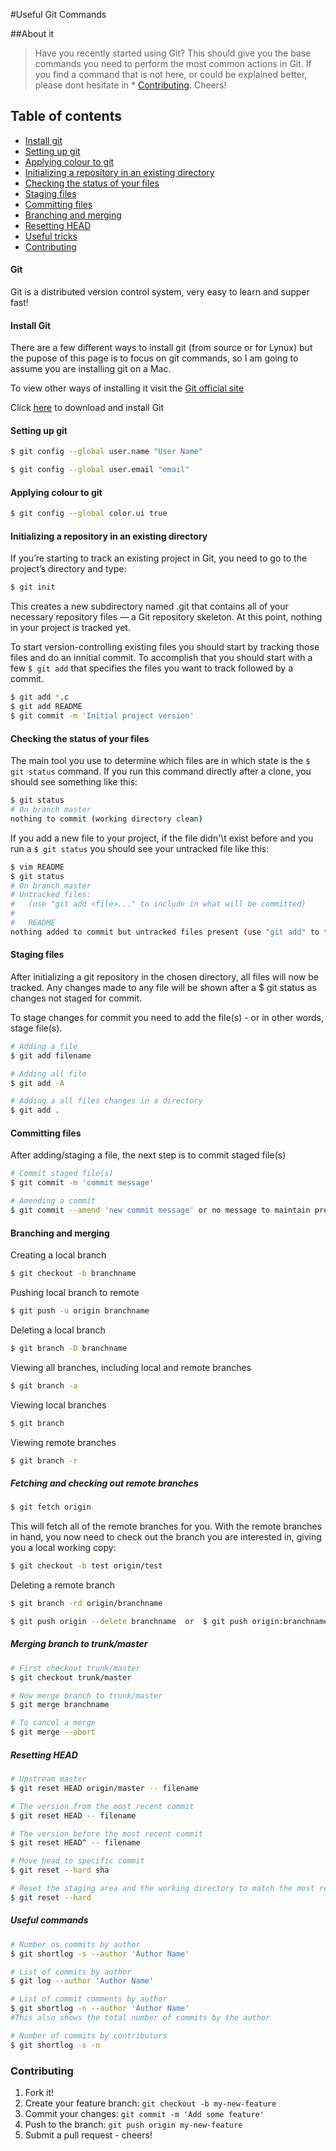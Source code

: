 #Useful Git Commands

##About it
> Have you recently started using Git? This should give you the base commands you need to perform the most common actions in Git. If you find a command that is not here, or could be explained better, please dont hesitate in * [Contributing](#contributing). Cheers!

## Table of contents

* [Install git](#install-git)
* [Setting up git](#setting-up-git)
* [Applying colour to git ](#applying-colour-to-git)
* [Initializing a repository in an existing directory](#initializing-a-repository-in-an-existing-directory)
* [Checking the status of your files](#checking-the-status-of-your-files)
* [Staging files](#staging-files)
* [Committing files](#committing-files)
* [Branching and merging](#branching-and-merging)
* [Resetting HEAD](#resetting-head)
* [Useful tricks](#useful-commands)
* [Contributing](#contributing)

#### Git 

Git is a distributed version control system, very easy to learn and supper fast!

#### Install Git 

There are a few different ways to install git (from source or for Lynux) but the pupose of this page is to focus on git commands, so I am going to assume you are installing git on a Mac.

To view other ways of installing it visit the [Git official site](http://git-scm.com/book/en/Getting-Started-Installing-Git)

Click [here](http://git-scm.com/download/mac) to download and install Git

#### Setting up git

```sh
$ git config --global user.name "User Name"
```
```sh
$ git config --global user.email "email"
```

#### Applying colour to git 

```sh
$ git config --global color.ui true
```

#### Initializing a repository in an existing directory

If you’re starting to track an existing project in Git, you need to go to the project’s directory and type:

```sh
$ git init
```
This creates a new subdirectory named .git that contains all of your necessary repository files — a Git repository skeleton. At this point, nothing in your project is tracked yet. 

To start version-controlling existing files you should start by tracking those files and do an innitial commit. To accomplish that you should start with a few  `$ git add` that specifies the files you want to track followed by a commit.

```sh
$ git add *.c
$ git add README
$ git commit -m 'Initial project version'
```
#### Checking the status of your files

The main tool you use to determine which files are in which state is the `$ git status` command. If you run this command directly after a clone, you should see something like this:

```sh
$ git status
# On branch master
nothing to commit (working directory clean)
```

If you add a new file to your project, if the file didn\'\t exist before and you run a `$ git status` you should see your untracked file like this:

```sh
$ vim README
$ git status
# On branch master
# Untracked files:
#   (use "git add <file>..." to include in what will be committed)
#
#   README
nothing added to commit but untracked files present (use "git add" to track)
```

#### Staging files

After initializing a git repository in the chosen directory, all files will now be tracked. Any changes made to any file will be shown after a $ git status as changes not staged for commit.

To stage changes for commit you need to add the file(s) - or in other words, stage file(s).

```sh
# Adding a file
$ git add filename

# Adding all file
$ git add -A

# Adding a all files changes in a directory
$ git add .
```

#### Committing files

After adding/staging a file, the next step is to commit staged file(s)

```sh
# Commit staged file(s)
$ git commit -m 'commit message'

# Amending a commit
$ git commit --amend 'new commit message' or no message to maintain previous message
```

#### Branching and merging

Creating a local branch

```sh
$ git checkout -b branchname
```

Pushing local branch to remote

```sh
$ git push -u origin branchname
```

Deleting a local branch

```sh
$ git branch -D branchname
```

Viewing all branches, including local and remote branches

```sh
$ git branch -a
```

Viewing local branches

```sh
$ git branch
```

Viewing remote branches

```sh
$ git branch -r
```

##### Fetching and checking out remote branches


```sh
$ git fetch origin
```

This will fetch all of the remote branches for you. With the remote branches in hand, you now need to check out the branch you are interested in, giving you a local working copy:

```sh
$ git checkout -b test origin/test
```
Deleting a remote branch

```sh
$ git branch -rd origin/branchname

$ git push origin --delete branchname  or  $ git push origin:branchname
```

##### Merging branch to trunk/master

```sh
# First checkout trunk/master
$ git checkout trunk/master

# Now merge branch to trunk/master
$ git merge branchname

# To cancel a merge
$ git merge --abort
```


##### Resetting HEAD

```sh
# Upstream master
$ git reset HEAD origin/master -- filename

# The version from the most recent commit
$ git reset HEAD -- filename

# The version before the most recent commit
$ git reset HEAD^ -- filename

# Move head to specific commit
$ git reset --hard sha

# Reset the staging area and the working directory to match the most recent commit. In addition to unstaging changes, the --hard flag tells Git to overwrite all changes in the working directory, too.
$ git reset --hard
```

##### Useful commands 

```sh
# Number os commits by author
$ git shortlog -s --author 'Author Name'

# List of commits by author
$ git log --author 'Author Name'

# List of commit comments by author
$ git shortlog -n --author 'Author Name'
#This also shows the total number of commits by the author

# Number of commits by contributors
$ git shortlog -s -n
```


### Contributing

1. Fork it!
2. Create your feature branch: `git checkout -b my-new-feature`
3. Commit your changes: `git commit -m 'Add some feature'`
4. Push to the branch: `git push origin my-new-feature`
5. Submit a pull request - cheers!





